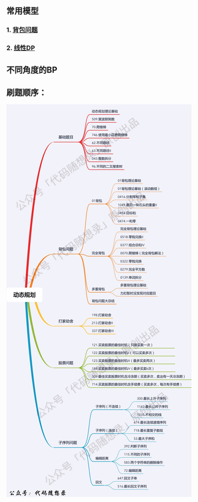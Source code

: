 ## 常用模型



### 1. [背包问题](背包问题.md)



### 2. [线性DP](线性DP.md)











## 不同角度的BP











## 刷题顺序：



![DP](./picture/动态规划-总结大纲.jpeg)

